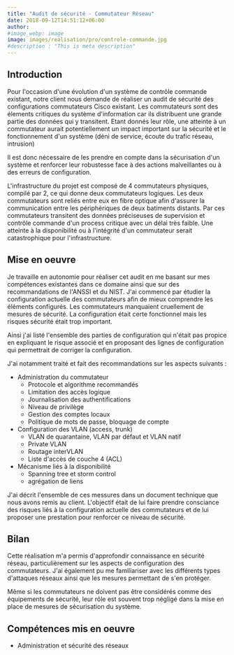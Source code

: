 ```yaml
---
title: "Audit de sécurité - Commutateur Réseau"
date: 2018-09-12T14:51:12+06:00
author:
#image_webp: image
image: images/realisation/pro/controle-commande.jpg
#description : "This is meta description"
---
```


## Introduction

Pour l'occasion d'une évolution d'un système de contrôle commande existant, notre client nous demande de réaliser un audit de sécurité des configurations commutateurs Cisco existant.
Les commutateurs sont des élements critiques du système d'information car ils distribuent une grande partie des données qui y transitent. Etant donnés leur rôle, une atteinte à un commutateur aurait potentiellement un impact important sur la sécurité et le fonctionnement d'un système (déni de service, écoute du trafic réseau, intrusion)

Il est donc nécessaire de les prendre en compte dans la sécurisation d'un système et renforcer leur robustesse face à des actions malveillantes ou à des erreurs de configuration.

L'infrastructure du projet est composé de 4 commutateurs physiques, compilé par 2, ce qui donne deux commutateurs logiques. Les deux commutateurs sont reliés entre eux en fibre optique afin d'assurer la communication entre les périphériques de deux batiments distants.
Par ces commutateurs transitent des données préciseuses de supervision et contrôle commande d'un process critique avec un délai très faible. Une atteinte à la disponibilité ou à l'intégrité d'un commutateur serait catastrophique pour l'infrastructure.

 ## Mise en oeuvre

Je travaille en autonomie pour réaliser cet audit en me basant sur mes compétences existantes dans ce domaine ainsi que sur des recommandations de l'ANSSI et du NIST.
J'ai commencé par étudier la configuration actuelle des commutateurs afin de mieux comprendre les éléments configurés. Les commutateurs manquaient cruellement de mesures de sécurité. La configuration était certe fonctionnel mais les risques sécurité était trop important.

Ainsi j'ai listé l'ensemble des parties de configuration qui n'était pas propice en expliquant le risque associé et en proposant des lignes de configuration qui permettrait de corriger la configuration.

J'ai notamment traité et fait des recommandations sur les aspects suivants :
- Administration du commutateur
    - Protocole et algorithme recommandés
    - Limitation des accès logique
    - Journalisation des authentifications
    - Niveau de privilège 
    - Gestion des comptes locaux
    - Politique de mots de passe, bloquage de compte
- Configuration des VLAN (access, trunk)
    - VLAN de quarantaine, VLAN par défaut et VLAN natif
    - Private VLAN
    - Routage interVLAN
    - Liste d'accès de couche 4 (ACL)
- Mécanisme liés à la disponibilité
    - Spanning tree et storm control
    - agrégation de liens

J'ai décrit l'ensemble de ces messures dans un document technique que nous avons remis au client. L'objectif était de lui faire prendre consciance des risques liés à la configuration actuelle des commutateurs et de lui proposer une prestation pour renforcer ce niveau de sécurité.

## Bilan

Cette réalisation m'a permis d'approfondir connaissance en sécurité réseau, particulièrement sur les aspects de configuration des commutateurs.
J'ai également pu me familiariser avec les différents types d'attaques réseaux ainsi que les mesures permettant de s'en protéger.

Même si les commutateurs ne doivent pas être considérés comme des équipements de sécurité, leur rôle est souvent trop négligé dans la mise en place de mesures de sécurisation du système.

## Compétences mis en oeuvre

- Administration et sécurité des réseaux
